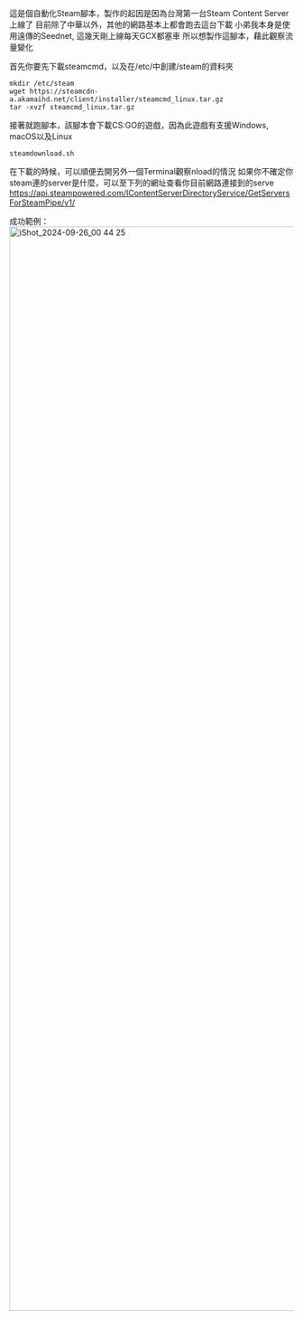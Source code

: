 這是個自動化Steam腳本，製作的起因是因為台灣第一台Steam Content Server上線了
目前除了中華以外，其他的網路基本上都會跑去這台下載
小弟我本身是使用遠傳的Seednet, 這幾天剛上線每天GCX都塞車
所以想製作這腳本，藉此觀察流量變化

首先你要先下載steamcmd，以及在/etc/中創建/steam的資料夾
```
mkdir /etc/steam
wget https://steamcdn-a.akamaihd.net/client/installer/steamcmd_linux.tar.gz
tar -xvzf steamcmd_linux.tar.gz
```
接著就跑腳本，該腳本會下載CS:GO的遊戲，因為此遊戲有支援Windows, macOS以及Linux
```
steamdownload.sh
```
在下載的時候，可以順便去開另外一個Terminal觀察nload的情況
如果你不確定你steam連的server是什麼，可以至下列的網址查看你目前網路連接到的serve
https://api.steampowered.com/IContentServerDirectoryService/GetServersForSteamPipe/v1/

成功範例：
<img width="1919" alt="iShot_2024-09-26_00 44 25" src="https://github.com/user-attachments/assets/a215b111-4fb0-45bd-a0ca-c349de2c4aed">

